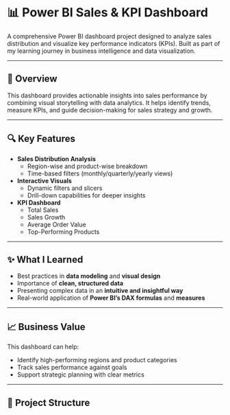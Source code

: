 # 📊 Power BI Sales & KPI Dashboard

A comprehensive Power BI dashboard project designed to analyze sales distribution and visualize key performance indicators (KPIs). Built as part of my learning journey in business intelligence and data visualization.

---

## 🌟 Overview

This dashboard provides actionable insights into sales performance by combining visual storytelling with data analytics. It helps identify trends, measure KPIs, and guide decision-making for sales strategy and growth.

---

## 🔍 Key Features

- **Sales Distribution Analysis**
  - Region-wise and product-wise breakdown
  - Time-based filters (monthly/quarterly/yearly views)
- **Interactive Visuals**
  - Dynamic filters and slicers
  - Drill-down capabilities for deeper insights
- **KPI Dashboard**
  - Total Sales
  - Sales Growth
  - Average Order Value
  - Top-Performing Products

---

## ✨ What I Learned

- Best practices in **data modeling** and **visual design**
- Importance of **clean, structured data**
- Presenting complex data in an **intuitive and insightful way**
- Real-world application of **Power BI’s DAX formulas** and **measures**

---

## 📈 Business Value

This dashboard can help:
- Identify high-performing regions and product categories
- Track sales performance against goals
- Support strategic planning with clear metrics

---

## 📁 Project Structure

